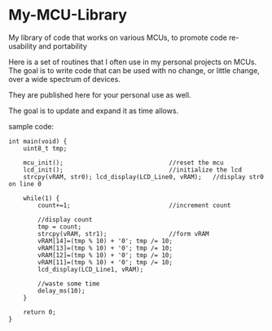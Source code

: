 # My-MCU-Library
My library of code that works on various MCUs, to promote code re-usability and portability

Here is a set of routines that I often use in my personal projects on MCUs. The goal is to write code that can be used with no change, or little change, over a wide spectrum of devices.

They are published here for your personal use as well.

The goal is to update and expand it as time allows.

sample code:

```
int main(void) {
	uint8_t tmp;

	mcu_init();								//reset the mcu
	lcd_init();								//initialize the lcd
	strcpy(vRAM, str0); lcd_display(LCD_Line0, vRAM);	//display str0 on line 0

	while(1) {
		count+=1;							//increment count

		//display count
		tmp = count;
		strcpy(vRAM, str1);					//form vRAM
		vRAM[14]=(tmp % 10) + '0'; tmp /= 10;
		vRAM[13]=(tmp % 10) + '0'; tmp /= 10;
		vRAM[12]=(tmp % 10) + '0'; tmp /= 10;
		vRAM[11]=(tmp % 10) + '0'; tmp /= 10;
		lcd_display(LCD_Line1, vRAM);

		//waste some time
		delay_ms(10);
	}

	return 0;
}
```

